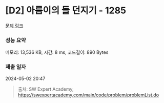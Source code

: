 # [D2] 아름이의 돌 던지기 - 1285 

[문제 링크](https://swexpertacademy.com/main/code/problem/problemDetail.do?contestProbId=AV18-stqI8oCFAZN) 

### 성능 요약

메모리: 13,536 KB, 시간: 8 ms, 코드길이: 890 Bytes

### 제출 일자

2024-05-02 20:47



> 출처: SW Expert Academy, https://swexpertacademy.com/main/code/problem/problemList.do